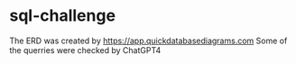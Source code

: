 # sql-challenge
The ERD was created by https://app.quickdatabasediagrams.com
Some of the querries were checked by ChatGPT4
